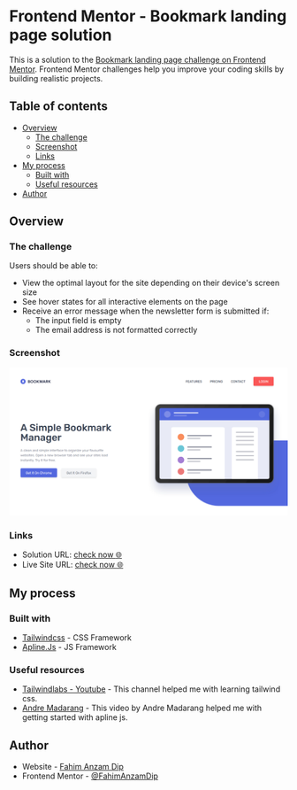 # Frontend Mentor - Bookmark landing page solution

This is a solution to the [Bookmark landing page challenge on Frontend Mentor](https://www.frontendmentor.io/challenges/bookmark-landing-page-5d0b588a9edda32581d29158). Frontend Mentor challenges help you improve your coding skills by building realistic projects. 

## Table of contents

- [Overview](#overview)
  - [The challenge](#the-challenge)
  - [Screenshot](#screenshot)
  - [Links](#links)
- [My process](#my-process)
  - [Built with](#built-with)
  - [Useful resources](#useful-resources)
- [Author](#author)

## Overview

### The challenge

Users should be able to:

- View the optimal layout for the site depending on their device's screen size
- See hover states for all interactive elements on the page
- Receive an error message when the newsletter form is submitted if:
  - The input field is empty
  - The email address is not formatted correctly

### Screenshot

![](./screenshot.png)

### Links

- Solution URL: [check now :globe_with_meridians:](https://www.frontendmentor.io/solutions/bookmark-landing-page-solved-with-tailwind-and-alpinejs-5Aku-nqFs)
- Live Site URL: [check now :globe_with_meridians:](https://fahimanzamdip.github.io/bookmark-landing-page/)

## My process

### Built with

- [Tailwindcss](https://tailwindcss.com/) - CSS Framework
- [Apline.Js](https://github.com/alpinejs/alpine) - JS Framework

### Useful resources

- [Tailwindlabs - Youtube](https://www.youtube.com/channel/UCOe-8z68tgw9ioqVvYM4ddQ) - This channel helped me with learning tailwind css.
- [Andre Madarang](https://www.youtube.com/watch?v=2pQ_WDqXkWs) - This video by Andre Madarang helped me with getting started with apline js.

## Author

- Website - [Fahim Anzam Dip](https://fahim.codes)
- Frontend Mentor - [@FahimAnzamDip](https://www.frontendmentor.io/profile/FahimAnzamDip)
